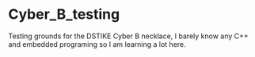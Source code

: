 # Cyber_B_testing
Testing grounds for the DSTIKE Cyber B necklace, I barely know any C++ and embedded programing so I am learning a lot here.
